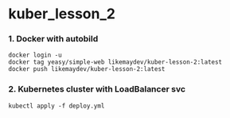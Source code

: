 # kuber_lesson_2

### 1. Docker with autobild
```
docker login -u
docker tag yeasy/simple-web likemaydev/kuber-lesson-2:latest
docker push likemaydev/kuber-lesson-2:latest
```
### 2. Kubernetes cluster with LoadBalancer svc
```
kubectl apply -f deploy.yml
```
